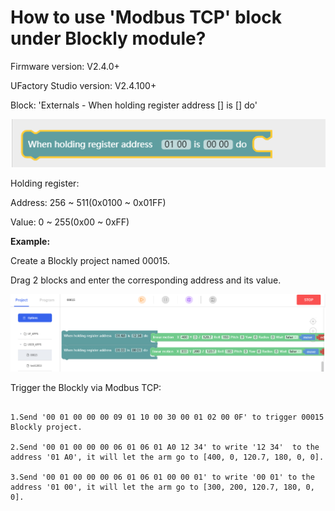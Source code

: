 # How to use 'Modbus TCP' block under Blockly module?
Firmware version: V2.4.0+

UFactory Studio version: V2.4.100+

Block: 'Externals - When holding register address [] is [] do'

![](asset/image.png)


Holding register:  

Address: 256 ~ 511(0x0100 ~ 0x01FF)

Value: 0 ~ 255(0x00 ~ 0xFF)

**Example:**

Create a Blockly project named 00015.

Drag 2 blocks and enter the corresponding address and its value.


![](asset/image2.png)


Trigger the Blockly via Modbus TCP:

```

1.Send '00 01 00 00 00 09 01 10 00 30 00 01 02 00 0F' to trigger 00015 Blockly project.

2.Send '00 01 00 00 00 06 01 06 01 A0 12 34' to write '12 34'  to the address '01 A0', it will let the arm go to [400, 0, 120.7, 180, 0, 0].

3.Send '00 01 00 00 00 06 01 06 01 00 00 01' to write '00 01' to the address '01 00', it will let the arm go to [300, 200, 120.7, 180, 0, 0].
```
